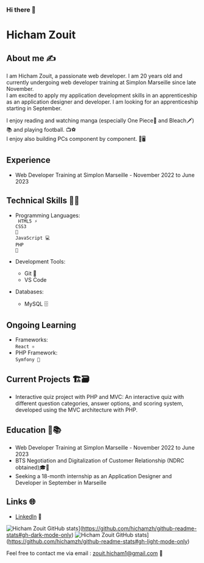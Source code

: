 ### Hi there 👋

# Hicham Zouit

## About me ✍️
I am Hicham Zouit, a passionate web developer. I am 20 years old and currently undergoing web developer training at Simplon Marseille since late November.<br>I am excited to apply my application development skills in an apprenticeship as an application designer and developer. I am looking for an apprenticeship starting in September.

I enjoy reading and watching manga (especially One Piece👒 and Bleach🗡️)📚 and playing football. 📺⚽️
<br>I enjoy also building PCs component by component. 🔧🖥

## Experience
- Web Developer Training at Simplon Marseille - November 2022 to June 2023

## Technical Skills 👨‍💻
- Programming Languages: <br>
    <code> HTML5 ⚡️</code><br>
    <code>CSS3 🎨</code><br>
    <code>JavaScript 💻</code><br>
    <code>PHP 🐘</code>
    
- Development Tools: 
    - Git 🐙
    - VS Code
- Databases: 
    - MySQL 🗄️
  
## Ongoing Learning
- Frameworks:<br>
  <code>React ⚛️</code> <br>
- PHP Framework:  
   <code>Symfony 🎵</code> 

## Current Projects 🏗️🗃️
- Interactive quiz project with PHP and MVC: An interactive quiz with different question categories, answer options, and scoring system, developed using the MVC architecture with PHP.

## Education 🏫📚
- Web Developer Training at Simplon Marseille - November 2022 to June 2023
- BTS Negotiation and Digitalization of Customer Relationship (NDRC obtained)🎓📜
- Seeking a 18-month internship as an Application Designer and Developer in September in Marseille

## Links 🌐
- [LinkedIn](https://www.linkedin.com/in/hicham-zouit-2a46701b9/) 💼

![Hicham Zouit GitHub stats](https://github-readme-stats.vercel.app/api?username=hichamzh&hide=contribs,prs&show_icons=true&theme=merko#gh-dark-mode-only)](https://github.com/hichamzh/github-readme-stats#gh-dark-mode-only)
![Hicham Zouit GitHub stats](https://github-readme-stats.vercel.app/api?username=hichamzh&hide=contribs,prs&show_icons=true&theme=radical#gh-light-mode-only)](https://github.com/hichamzh/github-readme-stats#gh-light-mode-only)


Feel free to contact me via email : zouit.hicham1@gmail.com 📧
